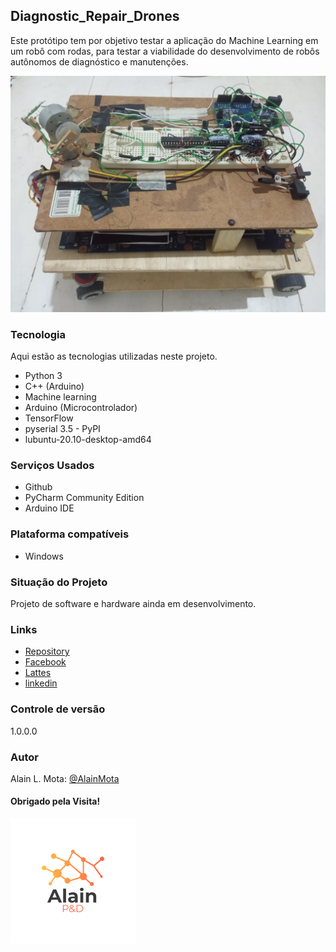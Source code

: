 ## Diagnostic_Repair_Drones
Este protótipo tem por objetivo testar a aplicação do Machine Learning em um robô com rodas, para testar a viabilidade do desenvolvimento de robôs autônomos de diagnóstico e manutenções.

![logo](Imagens/perfil_drd.jpg)

### Tecnologia
Aqui estão as tecnologias utilizadas neste projeto.

* Python 3
* C++ (Arduino)
* Machine learning
* Arduino (Microcontrolador)
* TensorFlow
* pyserial 3.5 - PyPI
* lubuntu-20.10-desktop-amd64

### Serviços Usados
* Github
* PyCharm Community Edition
* Arduino IDE

### Plataforma compatíveis
* Windows

### Situação do Projeto
Projeto de software e hardware ainda em desenvolvimento.


### Links
* [Repository](https://github.com/AlainMota9/Diagnostic_Repair_Drones/)
* [Facebook](https://www.facebook.com/alain.mota.3/)
* [Lattes](http://lattes.cnpq.br/9940114103826916)
* [linkedin](https://www.linkedin.com/in/alain-mota-a61319117/)

### Controle de versão
1.0.0.0

### Autor
Alain L. Mota: [@AlainMota](https://github.com/AlainMota9)

#### Obrigado pela Visita!

![logo](Imagens/logo.png)



